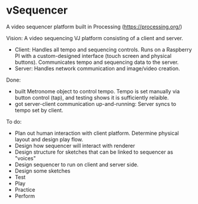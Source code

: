 # vSequencer
A video sequencer platform built in Processing (https://processing.org/)

Vision: A video sequencing VJ platform consisting of a client and server.
  - Client: Handles all tempo and sequencing controls. Runs on a Raspberry PI with a custom-designed interface (touch screen and physical buttons). Communicates tempo and sequencing data to the server.
  - Server: Handles network communication and image/video creation.

Done:
  - built Metronome object to control tempo. Tempo is set manually via button control (tap), and testing shows it is sufficiently relaible.
  - got server-client communication up-and-running: Server syncs to tempo set by client.


To do:
  - Plan out human interaction with client platform. Determine physical layout and design play flow.
  - Design how sequencer will interact with renderer
  - Design structure for sketches that can be linked to sequencer as "voices"
  - Design sequencer to run on client and server side.
  - Design some sketches
  - Test
  - Play
  - Practice
  - Perform
